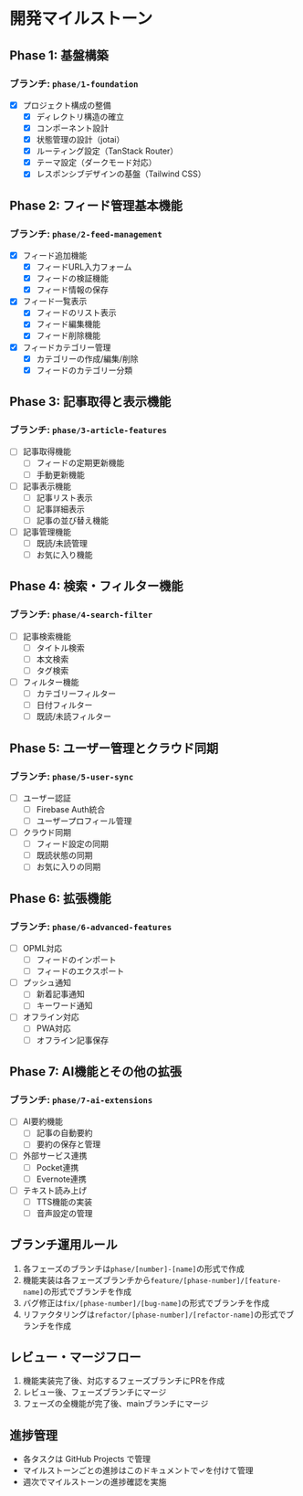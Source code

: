 # 開発マイルストーン

## Phase 1: 基盤構築
### ブランチ: `phase/1-foundation`
- [x] プロジェクト構成の整備
  - [x] ディレクトリ構造の確立
  - [x] コンポーネント設計
  - [x] 状態管理の設計（jotai）
  - [x] ルーティング設定（TanStack Router）
  - [x] テーマ設定（ダークモード対応）
  - [x] レスポンシブデザインの基盤（Tailwind CSS）

## Phase 2: フィード管理基本機能
### ブランチ: `phase/2-feed-management`
- [x] フィード追加機能
  - [x] フィードURL入力フォーム
  - [x] フィードの検証機能
  - [x] フィード情報の保存
- [x] フィード一覧表示
  - [x] フィードのリスト表示
  - [x] フィード編集機能
  - [x] フィード削除機能
- [x] フィードカテゴリー管理
  - [x] カテゴリーの作成/編集/削除
  - [x] フィードのカテゴリー分類

## Phase 3: 記事取得と表示機能
### ブランチ: `phase/3-article-features`
- [ ] 記事取得機能
  - [ ] フィードの定期更新機能
  - [ ] 手動更新機能
- [ ] 記事表示機能
  - [ ] 記事リスト表示
  - [ ] 記事詳細表示
  - [ ] 記事の並び替え機能
- [ ] 記事管理機能
  - [ ] 既読/未読管理
  - [ ] お気に入り機能

## Phase 4: 検索・フィルター機能
### ブランチ: `phase/4-search-filter`
- [ ] 記事検索機能
  - [ ] タイトル検索
  - [ ] 本文検索
  - [ ] タグ検索
- [ ] フィルター機能
  - [ ] カテゴリーフィルター
  - [ ] 日付フィルター
  - [ ] 既読/未読フィルター

## Phase 5: ユーザー管理とクラウド同期
### ブランチ: `phase/5-user-sync`
- [ ] ユーザー認証
  - [ ] Firebase Auth統合
  - [ ] ユーザープロフィール管理
- [ ] クラウド同期
  - [ ] フィード設定の同期
  - [ ] 既読状態の同期
  - [ ] お気に入りの同期

## Phase 6: 拡張機能
### ブランチ: `phase/6-advanced-features`
- [ ] OPML対応
  - [ ] フィードのインポート
  - [ ] フィードのエクスポート
- [ ] プッシュ通知
  - [ ] 新着記事通知
  - [ ] キーワード通知
- [ ] オフライン対応
  - [ ] PWA対応
  - [ ] オフライン記事保存

## Phase 7: AI機能とその他の拡張
### ブランチ: `phase/7-ai-extensions`
- [ ] AI要約機能
  - [ ] 記事の自動要約
  - [ ] 要約の保存と管理
- [ ] 外部サービス連携
  - [ ] Pocket連携
  - [ ] Evernote連携
- [ ] テキスト読み上げ
  - [ ] TTS機能の実装
  - [ ] 音声設定の管理

## ブランチ運用ルール
1. 各フェーズのブランチは`phase/[number]-[name]`の形式で作成
2. 機能実装は各フェーズブランチから`feature/[phase-number]/[feature-name]`の形式でブランチを作成
3. バグ修正は`fix/[phase-number]/[bug-name]`の形式でブランチを作成
4. リファクタリングは`refactor/[phase-number]/[refactor-name]`の形式でブランチを作成

## レビュー・マージフロー
1. 機能実装完了後、対応するフェーズブランチにPRを作成
2. レビュー後、フェーズブランチにマージ
3. フェーズの全機能が完了後、mainブランチにマージ

## 進捗管理
- 各タスクは GitHub Projects で管理
- マイルストーンごとの進捗はこのドキュメントで✓を付けて管理
- 週次でマイルストーンの進捗確認を実施
